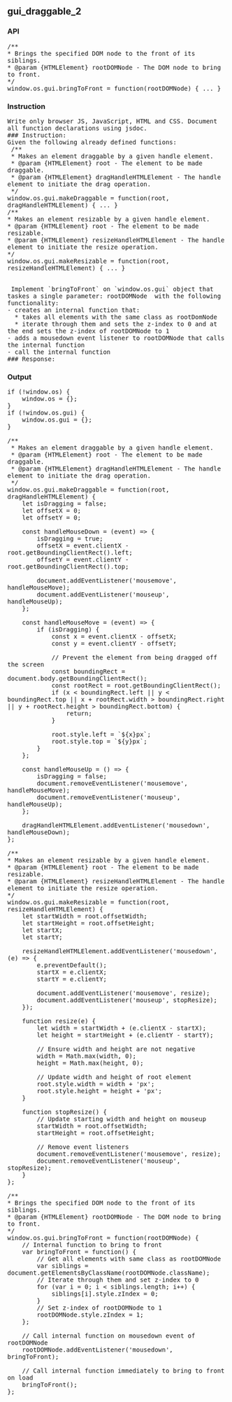 ## gui_draggable_2
### API
<pre style='text-wrap: wrap'>/**
* Brings the specified DOM node to the front of its siblings.
* @param {HTMLElement} rootDOMNode - The DOM node to bring to front.
*/
window.os.gui.bringToFront = function(rootDOMNode) { ... }
</pre>
### Instruction
<pre style='text-wrap: wrap'>Write only browser JS, JavaScript, HTML and CSS. Document all function declarations using jsdoc.
### Instruction:
Given the following already defined functions:
 /**
 * Makes an element draggable by a given handle element.
 * @param {HTMLElement} root - The element to be made draggable.
 * @param {HTMLElement} dragHandleHTMLElement - The handle element to initiate the drag operation.
 */
window.os.gui.makeDraggable = function(root, dragHandleHTMLElement) { ... }
/**
* Makes an element resizable by a given handle element.
* @param {HTMLElement} root - The element to be made resizable.
* @param {HTMLElement} resizeHandleHTMLElement - The handle element to initiate the resize operation.
*/
window.os.gui.makeResizable = function(root, resizeHandleHTMLElement) { ... }


 Implement `bringToFront` on `window.os.gui` object that taskes a single parameter: rootDOMNode  with the following functionality:
- creates an internal function that:
  * takes all elements with the same class as rootDomNode
  * iterate through them and sets the z-index to 0 and at the end sets the z-index of rootDOMNode to 1
- adds a mousedown event listener to rootDOMNode that calls the internal function
- call the internal function 
### Response:
</pre>
### Output
<pre style='text-wrap: wrap'>if (!window.os) {
    window.os = {};
}
if (!window.os.gui) {
    window.os.gui = {};
}

/**
 * Makes an element draggable by a given handle element.
 * @param {HTMLElement} root - The element to be made draggable.
 * @param {HTMLElement} dragHandleHTMLElement - The handle element to initiate the drag operation.
 */
window.os.gui.makeDraggable = function(root, dragHandleHTMLElement) {
    let isDragging = false;
    let offsetX = 0;
    let offsetY = 0;
    
    const handleMouseDown = (event) => {
        isDragging = true;
        offsetX = event.clientX - root.getBoundingClientRect().left;
        offsetY = event.clientY - root.getBoundingClientRect().top;
        
        document.addEventListener('mousemove', handleMouseMove);
        document.addEventListener('mouseup', handleMouseUp);
    };
    
    const handleMouseMove = (event) => {
        if (isDragging) {
            const x = event.clientX - offsetX;
            const y = event.clientY - offsetY;
            
            // Prevent the element from being dragged off the screen
            const boundingRect = document.body.getBoundingClientRect();
            const rootRect = root.getBoundingClientRect();
            if (x < boundingRect.left || y < boundingRect.top || x + rootRect.width > boundingRect.right || y + rootRect.height > boundingRect.bottom) {
                return;
            }
            
            root.style.left = `${x}px`;
            root.style.top = `${y}px`;
        }
    };
    
    const handleMouseUp = () => {
        isDragging = false;
        document.removeEventListener('mousemove', handleMouseMove);
        document.removeEventListener('mouseup', handleMouseUp);
    };
    
    dragHandleHTMLElement.addEventListener('mousedown', handleMouseDown);
};

/**
* Makes an element resizable by a given handle element.
* @param {HTMLElement} root - The element to be made resizable.
* @param {HTMLElement} resizeHandleHTMLElement - The handle element to initiate the resize operation.
*/
window.os.gui.makeResizable = function(root, resizeHandleHTMLElement) {
    let startWidth = root.offsetWidth;
    let startHeight = root.offsetHeight;
    let startX;
    let startY;
    
    resizeHandleHTMLElement.addEventListener('mousedown', (e) => {
        e.preventDefault();
        startX = e.clientX;
        startY = e.clientY;
        
        document.addEventListener('mousemove', resize);
        document.addEventListener('mouseup', stopResize);
    });
    
    function resize(e) {
        let width = startWidth + (e.clientX - startX);
        let height = startHeight + (e.clientY - startY);
        
        // Ensure width and height are not negative
        width = Math.max(width, 0);
        height = Math.max(height, 0);
        
        // Update width and height of root element
        root.style.width = width + 'px';
        root.style.height = height + 'px';
    }
    
    function stopResize() {
        // Update starting width and height on mouseup
        startWidth = root.offsetWidth;
        startHeight = root.offsetHeight;
        
        // Remove event listeners
        document.removeEventListener('mousemove', resize);
        document.removeEventListener('mouseup', stopResize);
    }
};

/**
* Brings the specified DOM node to the front of its siblings.
* @param {HTMLElement} rootDOMNode - The DOM node to bring to front.
*/
window.os.gui.bringToFront = function(rootDOMNode) {
    // Internal function to bring to front
    var bringToFront = function() {
        // Get all elements with same class as rootDOMNode
        var siblings = document.getElementsByClassName(rootDOMNode.className);
        // Iterate through them and set z-index to 0
        for (var i = 0; i < siblings.length; i++) {
            siblings[i].style.zIndex = 0;
        }
        // Set z-index of rootDOMNode to 1
        rootDOMNode.style.zIndex = 1;
    };
    
    // Call internal function on mousedown event of rootDOMNode
    rootDOMNode.addEventListener('mousedown', bringToFront);
    
    // Call internal function immediately to bring to front on load
    bringToFront();
};

</pre>
